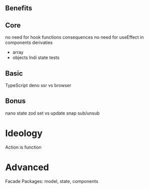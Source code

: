 Benefits
--------

## Core
no need for hook functions
consequences
no need for useEffect in components
derivaties
- array
- objects
Indi state tests

## Basic
TypeScript
deno
ssr vs browser


## Bonus
nano state
zod
set vs update
snap
sub/unsub

# Ideology
Action is function

# Advanced
Facade
Packages: model, state, components



